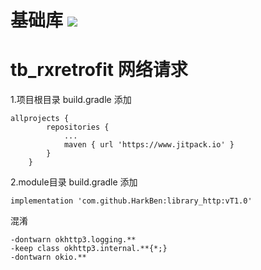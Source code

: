 # 基础库 [![](https://www.jitpack.io/v/HarkBen/library_http.svg)](https://www.jitpack.io/#HarkBen/library_http)

# tb_rxretrofit 网络请求

1.项目根目录 build.gradle 添加
```
allprojects {
		repositories {
			...
			maven { url 'https://www.jitpack.io' }
		}
	}
```

2.module目录 build.gradle 添加

```
implementation 'com.github.HarkBen:library_http:vT1.0'
```

混淆

```
-dontwarn okhttp3.logging.**
-keep class okhttp3.internal.**{*;}
-dontwarn okio.**
```


